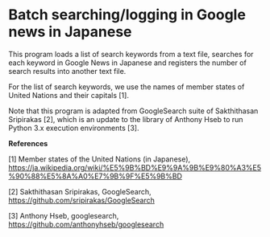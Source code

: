 # Batch searching/logging in Google news in Japanese

This program loads a list of search keywords from a text file, searches for each keyword in Google News in Japanese and registers the number of search results into another text file. 

For the list of search keywords, we use the names of member states of United Nations and their capitals [1].

Note that this program is adapted from GoogleSearch suite of Sakthithasan Sripirakas [2], which is an update to the library of Anthony Hseb to run Python 3.x execution environments [3].

**References**

[1] Member states of the United Nations (in Japanese), https://ja.wikipedia.org/wiki/%E5%9B%BD%E9%9A%9B%E9%80%A3%E5%90%88%E5%8A%A0%E7%9B%9F%E5%9B%BD 

[2] Sakthithasan Sripirakas, GoogleSearch, https://github.com/sripirakas/GoogleSearch

[3] Anthony Hseb, googlesearch, https://github.com/anthonyhseb/googlesearch

